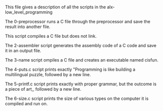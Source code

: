 This file gives a description of all the scripts in the alx-low_level_programming

The 0-preprocessor runs a C file through the preprocessor and save the result into another file.

 
This script compiles a C file but does not link.
 
The 2-assembler script generates the assembly code of a C code and save it in an output file.
 
The 3-name script ompiles a C file and creates an executable named cisfun.
 
The 4-puts.c script prints exactly "Programming is like building a multilingual puzzle, followed by a new line.
 
The 5-printf.c script prints exactly with proper grammar, but the outcome is a piece of art,, followed by a new line.
 
The 6-size.c script prints the size of various types on the computer it is compiled and run on.
 
